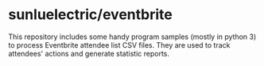 # sunluelectric/eventbrite
This repository includes some handy program samples (mostly in python 3) to process Eventbrite attendee list CSV files. They are used to track attendees' actions and generate statistic reports.
